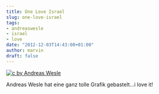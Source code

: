 ```yaml
---
title: One Love Israel
slug: one-love-israel
tags:
- andreaswesle
- israel
- love
date: "2012-12-03T14:43:00+01:00"
author: marvin
draft: false
---
```

[![c by Andreas Wesle](/images/one-love-israel-by-Andreas-Wesle.jpg)](http://www.andreaswesle.de/)

Andreas Wesle hat eine ganz tolle Grafik gebastelt...i love it!
